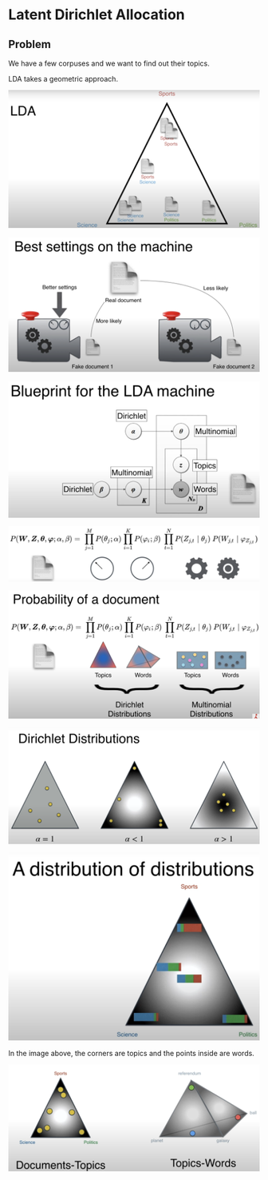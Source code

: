 # Latent Dirichlet Allocation

## Problem
We have a few corpuses and we want to find out their topics.

LDA takes a geometric approach.

![images/LDA.png](images/LDA.png)

![images/best_setting.png](images/best_setting.png)

![images/blueprint.png](images/blueprint.png)

![images/setting.png](images/setting.png)

![images/setting_2.png](images/setting_2.png)

![images/alpha.png](images/alpha.png)

![images/dist_of_dist.png](images/dist_of_dist.png)

In the image above, the corners are topics and the points inside are words.

![images/dirichle_distributions.png](images/dirichle_distributions.png)
